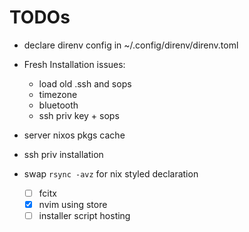 # TODOs

- declare direnv config in ~/.config/direnv/direnv.toml

- Fresh Installation issues:
  - load old .ssh and sops
  - timezone
  - bluetooth
  - ssh priv key + sops
- server nixos pkgs cache
- ssh priv installation

- swap `rsync -avz` for nix styled declaration
  - [ ] fcitx
  - [x] nvim using store
  - [ ] installer script hosting
